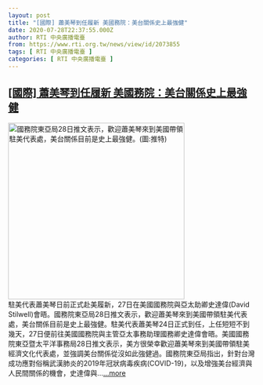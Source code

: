 ```yaml
---
layout: post
title: "[國際] 蕭美琴到任履新 美國務院：美台關係史上最強健"
date: 2020-07-28T22:37:55.000Z
author: RTI 中央廣播電臺
from: https://www.rti.org.tw/news/view/id/2073855
tags: [ RTI 中央廣播電臺 ]
categories: [ RTI 中央廣播電臺 ]
---
```

<!--1595975875000-->
[[國際] 蕭美琴到任履新 美國務院：美台關係史上最強健](https://www.rti.org.tw/news/view/id/2073855)
------

<div>
<img src="https://static.rti.org.tw/assets/thumbnails/2020/07/29/8559c4a276a575ad5ac3c9552c053d19.jpg" width="360" alt="國務院東亞局28日推文表示，歡迎蕭美琴來到美國帶領駐美代表處，美台關係目前是史上最強健。(圖:推特)" title="國務院東亞局28日推文表示，歡迎蕭美琴來到美國帶領駐美代表處，美台關係目前是史上最強健。(圖:推特)"><br>駐美代表蕭美琴日前正式赴美履新，27日在美國國務院與亞太助卿史達偉(David Stilwell)會晤。國務院東亞局28日推文表示，歡迎蕭美琴來到美國帶領駐美代表處，美台關係目前是史上最強健。駐美代表蕭美琴24日正式到任，上任短短不到幾天，27日便前往美國國務院與主管亞太事務助理國務卿史達偉會晤。美國國務院東亞暨太平洋事務局28日推文表示，美方很榮幸歡迎蕭美琴來到美國帶領駐美經濟文化代表處，並強調美台關係從沒如此強健過。國務院東亞局指出，針對台灣成功應對俗稱武漢肺炎的2019年冠狀病毒疾病(COVID-19)，以及增強美台經濟與人民間關係的機會，史達偉與...<a target="_blank" href="https://www.rti.org.tw/news/view/id/2073855">...more</a>
</div>
